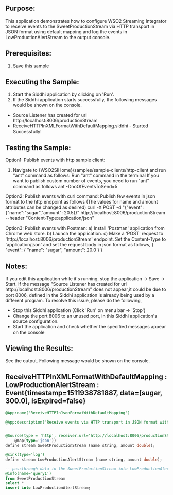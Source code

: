 
## Purpose:
This application demonstrates how to configure WSO2 Streaming Integrator to receive events to the SweetProductionStream via HTTP transport in JSON format using default mapping and log the  events in LowProductionAlertStream to the  output  console.

## Prerequisites:
1) Save this sample

## Executing the Sample:
1) Start the Siddhi application by clicking on 'Run'.
2) If the Siddhi application starts successfully, the following messages would be shown on the console.
* Source Listener has created for url http://localhost:8006/productionStream
* ReceiveHTTPInXMLFormatWithDefaultMapping.siddhi - Started Successfully!

## Testing the Sample:
Option1: Publish events with http sample client:
1) Navigate to {WSO2SIHome}/samples/sample-clients/http-client and run "ant" command as follows:
Run "ant" command in the terminal
If you want to publish custom number of events, you need to run "ant" command as follows
ant -DnoOfEventsToSend=5

Option2: Publish events with curl command:
Publish few events in json format to the http endpoint as follows (The values for name and amount attributes can be changed as desired)
curl -X POST -d "{\"event\": {\"name\":\"sugar\",\"amount\": 20.5}}"  http://localhost:8006/productionStream --header "Content-Type:application/json"

Option3: Publish events with Postman:
a) Install 'Postman' application from Chrome web store.
b) Launch the application.
c) Make a 'POST' request to 'http://localhost:8006/productionStream' endpoint. Set the Content-Type to 'application/json' and set the request body in json format as follows,
{
"event": {
"name": "sugar",
"amount": 20.0
}
}

## Notes:
If you edit this application while it's running, stop the application -> Save -> Start.
If the message "Source Listener has created for url http://localhost:8006/productionStream" does not appear,it could be due to port 8006, defined in the Siddhi application is already being used by a different program. To resolve this issue, please do the following,
* Stop this Siddhi application (Click 'Run' on menu bar -> 'Stop')
* Change the port 8006 to an unused port, in this Siddhi application's source configuration.
* Start the application and check whether the specified messages appear on the console

## Viewing the Results:
See the output. Following message would be shown on the console.
## ReceiveHTTPInXMLFormatWithDefaultMapping : LowProductionAlertStream : Event{timestamp=1511938781887, data=[sugar, 300.0], isExpired=false}


```sql
@App:name('ReceiveHTTPInJsonFormatWithDefaultMapping')

@App:description('Receive events via HTTP transport in JSON format with default mapping and view the output on the console')


@Source(type = 'http', receiver.url='http://localhost:8006/productionStream', basic.auth.enabled='false',
    @map(type='json'))
define stream SweetProductionStream (name string, amount double);

@sink(type='log')
define stream LowProductionAlertStream (name string, amount double);

-- passthrough data in the SweetProductionStream into LowProductionAlertStream
@info(name='query1')
from SweetProductionStream
select *
insert into LowProductionAlertStream;
```